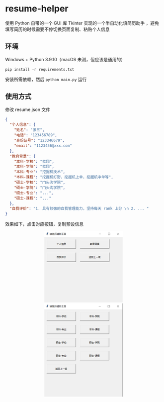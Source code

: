 # resume-helper

使用 Python 自带的一个 GUI 库 Tkinter 实现的一个半自动化填简历助手 ，避免填写简历的时候需要不停切换页面复制、粘贴个人信息

## 环境

Windows + Python 3.9.10（macOS 未测，但应该是通用的）

```
pip install -r requirements.txt
```
安装所需依赖，然后 `python main.py` 运行

## 使用方式

修改 resume.json 文件

```json
{
  "个人信息": {
    "姓名": "张三",
    "电话": "123456789",
    "身份证号": "123346679",
    "email": "1123456@xxx.com"
  },
  "教育背景": {
    "本科-学校": "蓝翔",
    "本科-学院": "蓝翔",
    "本科-专业": "挖掘机技术",
    "本科-课程": "挖掘机打野，挖掘机上单，挖掘机中单等",
    "硕士-学校": "门头沟学院",
    "硕士-学院": "门头沟学院",
    "硕士-专业": "...",
    "硕士-课程": "..."
  },
  "自我评价": "1. 具有较强的自我管理能力，坚持每天 rank 上分 \n 2. ... "
}

```
效果如下，点击对应按钮，复制预设信息

<div align=center>
<img src="./images/1.png" width="50%">
</div>

<div align=center>
<img src="./images/2.png" width="50%">
</div>












